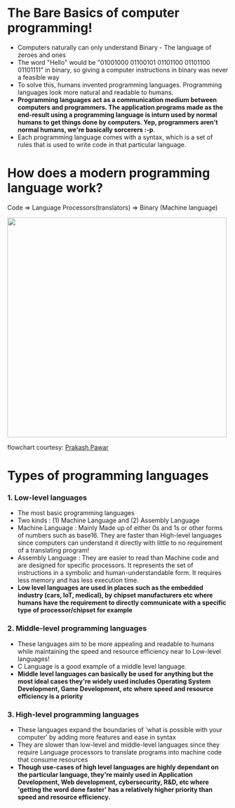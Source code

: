 # The Bare Basics of computer programming!

- Computers naturally can only understand Binary - The language of zeroes and ones
- The word "Hello" would be "01001000 01100101 01101100 01101100 01101111" in binary, so giving a computer instructions in binary was never a feasible way
- To solve this, humans invented programming languages. Programming languages look more natural and readable to humans. 
- **Programming languages act as a communication medium between computers and programmers. The application programs made as the end-result using a programming language is inturn used by normal humans to get things done by computers. Yep, programmers aren't normal humans, we're basically sorcerers :-p**.
- Each programming language comes with a syntax, which is a set of rules that is used to write code in that particular language.

# How does a modern programming language work?

Code => Language Processors(translators) => Binary (Machine language)

<img src="https://user-images.githubusercontent.com/78267371/159483809-24012da7-a139-43ac-ae0c-f2a8127bd4cc.png" height=500px>

flowchart courtesy: [Prakash Pawar](https://dev.to/thevenicelive/how-programming-language-works-in-less-than-2mins-2j5l)

# Types of programming languages

### 1. Low-level languages
- The most basic programming languages
- Two kinds : (1) Machine Language and (2) Assembly Language
- Machine Language : Mainly Made up of either 0s and 1s or other forms of numbers such as base16. They are faster than High-level languages since computers can understand it directly with little to no requirement of a translating program!
- Assembly Language : They are easier to read than Machine code and are designed for specific processors. It represents the set of instructions in a symbolic and human-understandable form. It requires less memory and has less execution time.
- **Low level languages are used in places such as the embedded industry (cars, IoT, medical), by chipset manufacturers etc where humans have the requirement to directly communicate with a specific type of processor/chipset for example**

### 2. Middle-level programming languages
- These languages aim to be more appealing and readable to humans while maintaining the speed and resource efficiency near to Low-level languages!
- C Language is a good example of a middle level language. 
- **Middle level languages can basically be used for anything but the most ideal cases they're widely used includes Operating System Development, Game Development, etc where speed and resource efficiency is a priority**

### 3. High-level programming languages
- These languages expand the boundaries of 'what is possible with your computer' by adding more features and ease in syntax 
- They are slower than low-level and middle-level languages since they require Language processors to translate programs into machine code that consume resources
- **Though use-cases of high level languages are highly dependant on the particular language, they're mainly used in Application Development, Web development, cybersecurity, R&D, etc where 'getting the word done faster' has a relatively higher priority than speed and resource efficiency.**

